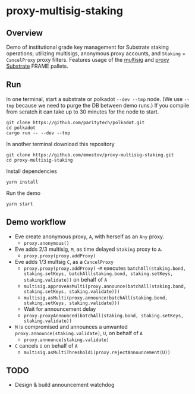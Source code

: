 # proxy-multisig-staking

## Overview

Demo of institutional grade key management for Substrate staking operations; utilizing multisigs, anonymous proxy accounts, and `Staking` + `CancelProxy` proxy filters. Features usage of the [multisig](https://github.com/paritytech/substrate/tree/master/frame/multisig) and [proxy](https://github.com/paritytech/substrate/tree/master/frame/proxy) [Substrate](https://github.com/paritytech/substrate) FRAME pallets.


## Run

In one terminal, start a substrate or polkadot `--dev --tmp` node. (We use `--tmp` because we need to purge the DB between demo runs.) If you compile from scratch it can take up to 30 minutes for the node to start.

```console
git clone https://github.com/paritytech/polkadot.git
cd polkadot
cargo run -- --dev --tmp
```

In another terminal download this repository

```console
git clone https://github.com/emostov/proxy-multisig-staking.git
cd proxy-multisig-staking
```

Install dependencies

```console
yarn install
```

Run the demo

```console
yarn start
```

## Demo workflow

- Eve create anonymous proxy, `A`, with herself as an `Any` proxy.
  - `proxy.anonymous()`
- Eve adds 2/3 multisig, `M`, as time delayed `Staking` proxy to `A`.
  - `proxy.proxy(proxy.addProxy)`
- Eve adds 1/3 multsig `C`, as a `CancelProxy`
  - `proxy.proxy(proxy.addProxy)`
-`M` executes `batchAll(staking.bond, staking.setKeys, batchAll(staking.bond, staking.setKeys, staking.validate))` on behalf of `A`
  - `multisig.approveAsMulti(proxy.announce(batchAll(staking.bond, staking.setKeys, staking.validate)))`
  - `multisig.asMulti(proxy.announce(batchAll(staking.bond, staking.setKeys, staking.validate)))`
  - Wait for announcement delay
  - `proxy.proxyAnnounced(batchAll(staking.bond, staking.setKeys, staking.validate))`
- `M` is compromised and announces a unwanted `proxy.announce(staking.validate)`, `U`, on behalf of `A`
  - `proxy.announce(staking.validate)`
- `C` cancels `U` on behalf of `A`
  - `multisig.asMultiThreshold1(proxy.rejectAnnouncement(U))`

## TODO

- Design & build announcement watchdog
